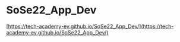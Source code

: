 # SoSe22_App_Dev
[https://tech-academy-ev.github.io/SoSe22_App_Dev/](https://tech-academy-ev.github.io/SoSe22_App_Dev/)
